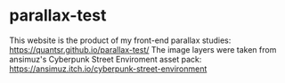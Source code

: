 # parallax-test
This website is the product of my front-end parallax studies: https://quantsr.github.io/parallax-test/
The image layers were taken from ansimuz's Cyberpunk Street Enviroment asset pack: https://ansimuz.itch.io/cyberpunk-street-environment
